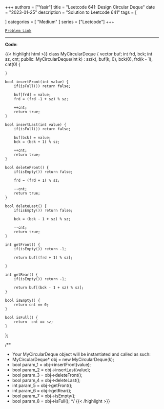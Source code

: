 
+++
authors = ["Yasir"]
title = "Leetcode 641: Design Circular Deque"
date = "2023-01-25"
description = "Solution to Leetcode 641"
tags = [
    
]
categories = [
    "Medium"
]
series = ["Leetcode"]
+++



[`Problem Link`](https://leetcode.com/problems/design-circular-deque/description/)

---

**Code:**

{{< highlight html >}}
class MyCircularDeque {
    vector<int> buf;
    int frd, bck;
    int sz, cnt;
public:
    MyCircularDeque(int k) : sz(k), buf(k, 0), bck(0), frd(k - 1), cnt(0) {
        
    }
    
    bool insertFront(int value) {
        if(isFull()) return false;
        
        buf[frd] = value;
        frd = (frd -1 + sz) % sz;
        
        ++cnt;
        return true;
    }
    
    bool insertLast(int value) {
        if(isFull()) return false;
        
        buf[bck] = value;        
        bck = (bck + 1) % sz;
        
        ++cnt;
        return true;        
    }
    
    bool deleteFront() {
        if(isEmpty()) return false;
        
        frd = (frd + 1) % sz;
        
        --cnt;
        return true;        
    }
    
    bool deleteLast() {
        if(isEmpty()) return false;
        
        bck = (bck - 1 + sz) % sz;
        
        --cnt;
        return true;        
    }
    
    int getFront() {
        if(isEmpty()) return -1;
        
        return buf[(frd + 1) % sz];
        
    }
    
    int getRear() {
        if(isEmpty()) return -1;
        
        return buf[(bck - 1 + sz) % sz];
    }
    
    bool isEmpty() {
        return cnt == 0;
    }
    
    bool isFull() {
        return  cnt == sz;
    }
};

/**
 * Your MyCircularDeque object will be instantiated and called as such:
 * MyCircularDeque* obj = new MyCircularDeque(k);
 * bool param_1 = obj->insertFront(value);
 * bool param_2 = obj->insertLast(value);
 * bool param_3 = obj->deleteFront();
 * bool param_4 = obj->deleteLast();
 * int param_5 = obj->getFront();
 * int param_6 = obj->getRear();
 * bool param_7 = obj->isEmpty();
 * bool param_8 = obj->isFull();
 */
{{< /highlight >}}

